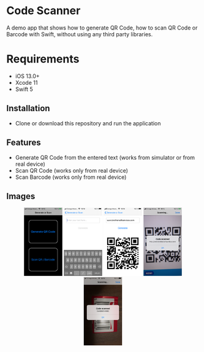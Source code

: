 # Code Scanner

A demo app that shows how to generate QR Code, how to scan QR Code or Barcode with Swift, without using any third party libraries.

# Requirements

- iOS 13.0+
- Xcode 11
- Swift 5

## Installation
- Clone or download this repository and run the application

## Features
- Generate QR Code from the entered text (works from simulator or from real device)
- Scan QR Code (works only from real device)
- Scan Barcode (works only from real device)

## Images

<div align="center">
    <img src="/Images/1.PNG" width="100px"</img> 
    <img src="/Images/2.PNG" width="100px"</img> 
    <img src="/Images/3.PNG" width="100px"</img> 
    <img src="/Images/4.PNG" width="100px"</img>
    <img src="/Images/5.PNG" width="100px"</img>
</div>
